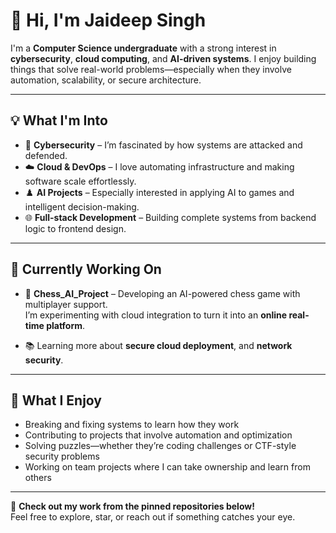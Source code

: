 # 👋 Hi, I'm Jaideep Singh

I'm a **Computer Science undergraduate** with a strong interest in **cybersecurity**, **cloud computing**, and **AI-driven systems**. I enjoy building things that solve real-world problems—especially when they involve automation, scalability, or secure architecture.

---

## 💡 What I'm Into

- 🔐 **Cybersecurity** – I’m fascinated by how systems are attacked and defended.  
- ☁️ **Cloud & DevOps** – I love automating infrastructure and making software scale effortlessly.  
- ♟️ **AI Projects** – Especially interested in applying AI to games and intelligent decision-making.  
- 🌐 **Full-stack Development** – Building complete systems from backend logic to frontend design.

---

## 🚧 Currently Working On

- 🧠 **Chess_AI_Project** – Developing an AI-powered chess game with multiplayer support.  
  I’m experimenting with cloud integration to turn it into an **online real-time platform**.

- 📚 Learning more about **secure cloud deployment**, and **network security**.

---

## 🎯 What I Enjoy

- Breaking and fixing systems to learn how they work  
- Contributing to projects that involve automation and optimization  
- Solving puzzles—whether they’re coding challenges or CTF-style security problems  
- Working on team projects where I can take ownership and learn from others

---

📌 **Check out my work from the pinned repositories below!**  
Feel free to explore, star, or reach out if something catches your eye.

<!--
**JaideepSingh2/JaideepSingh2** is a ✨ _special_ ✨ repository because its `README.md` (this file) appears on your GitHub profile.

Here are some ideas to get you started:

- 🔭 I’m currently working on ...
- 🌱 I’m currently learning ...
- 👯 I’m looking to collaborate on ...
- 🤔 I’m looking for help with ...
- 💬 Ask me about ...
- 📫 How to reach me: ...
- 😄 Pronouns: ...
- ⚡ Fun fact: ...
-->
